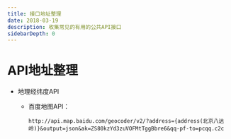 ```yaml
---
title: 接口地址整理
date: 2018-03-19
description: 收集常见的有用的公共API接口
sidebarDepth: 0
---
```


# API地址整理

<!--# 简介
收集常见的有用的公共API接口-->

* 地理经纬度API
    - 百度地图API：

        ```
        http://api.map.baidu.com/geocoder/v2/?address={address(北京八达岭)}&output=json&ak=ZS80kzYd3zuVOFMtTggBbre6&qq-pf-to=pcqq.c2c
        ```



